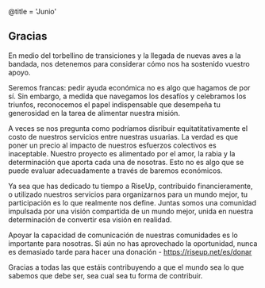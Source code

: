 @title = 'Junio'


Gracias
-------

En medio del torbellino de transiciones y la llegada de nuevas aves a la bandada, nos detenemos para considerar cómo nos ha sostenido vuestro apoyo.

Seremos francas: pedir ayuda económica no es algo que hagamos de por sí. Sin embargo, a medida que navegamos los desafíos y celebramos los triunfos, reconocemos el papel indispensable que desempeña tu generosidad en la tarea de alimentar nuestra misión.

A veces se nos pregunta como podríamos disribuir equitatitativamente el costo de nuestros servicios entre nuestras usuarias. La verdad es que poner un precio al impacto de nuestros esfuerzos colectivos es inaceptable. Nuestro proyecto es alimentado por el amor, la rabia y la determinación que aporta cada una de nosotras. Esto no es algo que se puede evaluar adecuadamente a través de baremos económicos.

Ya sea que has dedicado tu tiempo a RiseUp, contribuido financieramente, o utilizado nuestros servicios para organizarnos para un mundo mejor, tu participación es lo que realmente nos define. Juntas somos una comunidad impulsada por una visión compartida de un mundo mejor, unida en nuestra determinación de convertir esa visión en realidad.

Apoyar la capacidad de comunicación de nuestras comunidades es lo importante para nosotras. Si aún no has aprovechado la oportunidad, nunca es demasiado tarde para hacer una donación - https://riseup.net/es/donar

Gracias a todas las que estáis contribuyendo a que el mundo sea lo que sabemos que debe ser, sea cual sea tu forma de contribuir.